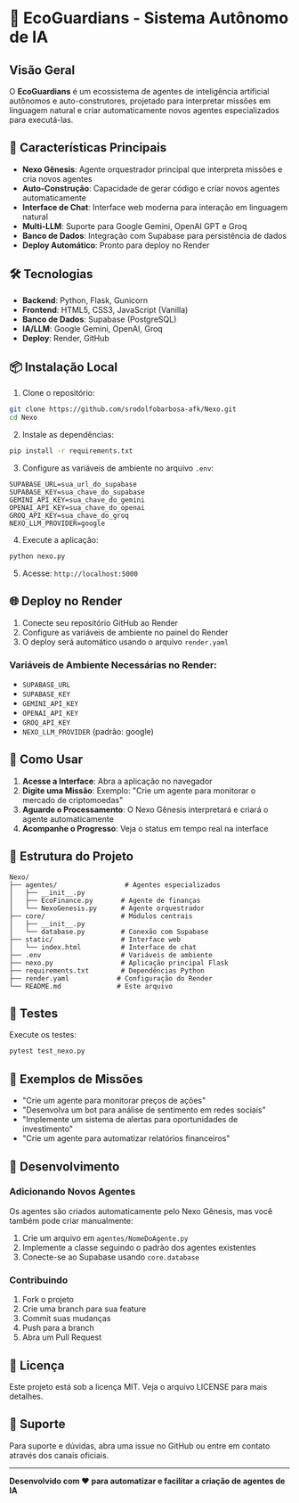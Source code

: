 # 🌱 EcoGuardians - Sistema Autônomo de IA

## Visão Geral

O **EcoGuardians** é um ecossistema de agentes de inteligência artificial autônomos e auto-construtores, projetado para interpretar missões em linguagem natural e criar automaticamente novos agentes especializados para executá-las.

## 🚀 Características Principais

- **Nexo Gênesis**: Agente orquestrador principal que interpreta missões e cria novos agentes
- **Auto-Construção**: Capacidade de gerar código e criar novos agentes automaticamente
- **Interface de Chat**: Interface web moderna para interação em linguagem natural
- **Multi-LLM**: Suporte para Google Gemini, OpenAI GPT e Groq
- **Banco de Dados**: Integração com Supabase para persistência de dados
- **Deploy Automático**: Pronto para deploy no Render

## 🛠️ Tecnologias

- **Backend**: Python, Flask, Gunicorn
- **Frontend**: HTML5, CSS3, JavaScript (Vanilla)
- **Banco de Dados**: Supabase (PostgreSQL)
- **IA/LLM**: Google Gemini, OpenAI, Groq
- **Deploy**: Render, GitHub

## 📦 Instalação Local

1. Clone o repositório:
```bash
git clone https://github.com/srodolfobarbosa-afk/Nexo.git
cd Nexo
```

2. Instale as dependências:
```bash
pip install -r requirements.txt
```

3. Configure as variáveis de ambiente no arquivo `.env`:
```env
SUPABASE_URL=sua_url_do_supabase
SUPABASE_KEY=sua_chave_do_supabase
GEMINI_API_KEY=sua_chave_do_gemini
OPENAI_API_KEY=sua_chave_do_openai
GROQ_API_KEY=sua_chave_do_groq
NEXO_LLM_PROVIDER=google
```

4. Execute a aplicação:
```bash
python nexo.py
```

5. Acesse: `http://localhost:5000`

## 🌐 Deploy no Render

1. Conecte seu repositório GitHub ao Render
2. Configure as variáveis de ambiente no painel do Render
3. O deploy será automático usando o arquivo `render.yaml`

### Variáveis de Ambiente Necessárias no Render:
- `SUPABASE_URL`
- `SUPABASE_KEY`
- `GEMINI_API_KEY`
- `OPENAI_API_KEY`
- `GROQ_API_KEY`
- `NEXO_LLM_PROVIDER` (padrão: google)

## 🤖 Como Usar

1. **Acesse a Interface**: Abra a aplicação no navegador
2. **Digite uma Missão**: Exemplo: "Crie um agente para monitorar o mercado de criptomoedas"
3. **Aguarde o Processamento**: O Nexo Gênesis interpretará e criará o agente automaticamente
4. **Acompanhe o Progresso**: Veja o status em tempo real na interface

## 📁 Estrutura do Projeto

```
Nexo/
├── agentes/                 # Agentes especializados
│   ├── __init__.py
│   ├── EcoFinance.py       # Agente de finanças
│   └── NexoGenesis.py      # Agente orquestrador
├── core/                   # Módulos centrais
│   ├── __init__.py
│   └── database.py         # Conexão com Supabase
├── static/                 # Interface web
│   └── index.html          # Interface de chat
├── .env                    # Variáveis de ambiente
├── nexo.py                 # Aplicação principal Flask
├── requirements.txt        # Dependências Python
├── render.yaml            # Configuração do Render
└── README.md              # Este arquivo
```

## 🧪 Testes

Execute os testes:
```bash
pytest test_nexo.py
```

## 🎯 Exemplos de Missões

- "Crie um agente para monitorar preços de ações"
- "Desenvolva um bot para análise de sentimento em redes sociais"
- "Implemente um sistema de alertas para oportunidades de investimento"
- "Crie um agente para automatizar relatórios financeiros"

## 🔧 Desenvolvimento

### Adicionando Novos Agentes

Os agentes são criados automaticamente pelo Nexo Gênesis, mas você também pode criar manualmente:

1. Crie um arquivo em `agentes/NomeDoAgente.py`
2. Implemente a classe seguindo o padrão dos agentes existentes
3. Conecte-se ao Supabase usando `core.database`

### Contribuindo

1. Fork o projeto
2. Crie uma branch para sua feature
3. Commit suas mudanças
4. Push para a branch
5. Abra um Pull Request

## 📄 Licença

Este projeto está sob a licença MIT. Veja o arquivo LICENSE para mais detalhes.

## 🤝 Suporte

Para suporte e dúvidas, abra uma issue no GitHub ou entre em contato através dos canais oficiais.

---

**Desenvolvido com ❤️ para automatizar e facilitar a criação de agentes de IA**
